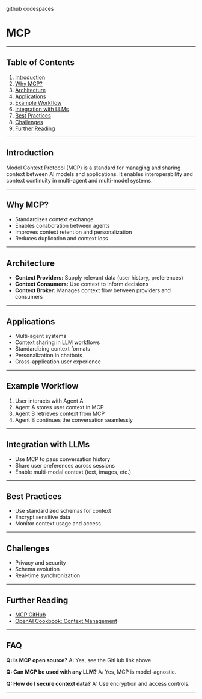github codespaces
# MCP

---

## Table of Contents
1. [Introduction](#introduction)
2. [Why MCP?](#why-mcp)
3. [Architecture](#architecture)
4. [Applications](#applications)
5. [Example Workflow](#example-workflow)
6. [Integration with LLMs](#integration-with-llms)
7. [Best Practices](#best-practices)
8. [Challenges](#challenges)
9. [Further Reading](#further-reading)

---

## Introduction
Model Context Protocol (MCP) is a standard for managing and sharing context between AI models and applications. It enables interoperability and context continuity in multi-agent and multi-model systems.

---

## Why MCP?
- Standardizes context exchange
- Enables collaboration between agents
- Improves context retention and personalization
- Reduces duplication and context loss

---

## Architecture
- **Context Providers:** Supply relevant data (user history, preferences)
- **Context Consumers:** Use context to inform decisions
- **Context Broker:** Manages context flow between providers and consumers

---

## Applications
- Multi-agent systems
- Context sharing in LLM workflows
- Standardizing context formats
- Personalization in chatbots
- Cross-application user experience

---

## Example Workflow
1. User interacts with Agent A
2. Agent A stores user context in MCP
3. Agent B retrieves context from MCP
4. Agent B continues the conversation seamlessly

---

## Integration with LLMs
- Use MCP to pass conversation history
- Share user preferences across sessions
- Enable multi-modal context (text, images, etc.)

---

## Best Practices
- Use standardized schemas for context
- Encrypt sensitive data
- Monitor context usage and access

---

## Challenges
- Privacy and security
- Schema evolution
- Real-time synchronization

---

## Further Reading
- [MCP GitHub](https://github.com/modelcontext/protocol)
- [OpenAI Cookbook: Context Management](https://github.com/openai/openai-cookbook)

---

## FAQ
**Q: Is MCP open source?**
A: Yes, see the GitHub link above.

**Q: Can MCP be used with any LLM?**
A: Yes, MCP is model-agnostic.

**Q: How do I secure context data?**
A: Use encryption and access controls.

---
